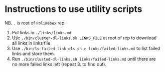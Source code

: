 # Instructions to use utility scripts

NB. `.` is root of `PoliWebex` rep

1. Put links in `./links/links.md`
2. Use `./bin/cluster-dl-links.sh LINKS_FILE` at root of rep to download all links in links file
3. Use `./bin/ls-failed-link-dls.sh > links/failed-links.md` to list failed links and store them.
4. Run `./bin/clusted-dl-links.sh links/failed-links.md` until there are no more failed links left (repeat 3. to find out).
